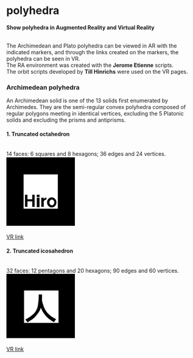 # polyhedra
 <b>Show polyhedra in Augmented Reality and Virtual Reality</b>
 
<br>The Archimedean and Plato polyhedra can be viewed in AR with the indicated markers, and through the links created on the markers, the polyhedra can be seen in VR.
<br>The RA environment was created with the <b>Jerome Etienne</b> scripts.
<br>The orbit scripts developed by <b>Till Hinrichs</b> were used on the VR pages.
 <h3>Archimedean polyhedra</h3>
 An Archimedean solid is one of the 13 solids first enumerated by Archimedes. They are the semi-regular convex polyhedra composed of regular polygons meeting in identical vertices, excluding the 5 Platonic solids and excluding the prisms and antiprisms.
 <h4>1. Truncated octahedron</h4>
 <br>14 faces: 6 squares and 8 hexagons; 36 edges and 24 vertices.
 <br><img src="ar/hiro.png" width="180px">
 <br><br><a href="https://paulohscwb.github.io/polyhedra/vr/truncated_octahedron.html">VR link</a>
 <h4>2. Truncated icosahedron</h4>
 <br>32 faces: 12 pentagons and 20 hexagons; 90 edges and 60 vertices.
 <br><img src="ar/kanji.png" width="180px">
 <br><br><a href="https://paulohscwb.github.io/polyhedra/vr/truncated_icosahedron.html">VR link</a>
